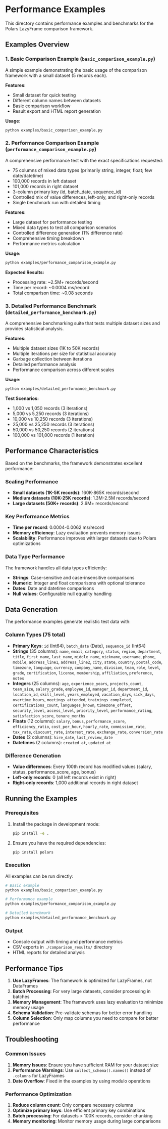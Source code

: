 # Performance Examples

This directory contains performance examples and benchmarks for the Polars LazyFrame comparison framework.

## Examples Overview

### 1. Basic Comparison Example (`basic_comparison_example.py`)

A simple example demonstrating the basic usage of the comparison framework with a small dataset (5 records each).

**Features:**
- Small dataset for quick testing
- Different column names between datasets
- Basic comparison workflow
- Result export and HTML report generation

**Usage:**
```bash
python examples/basic_comparison_example.py
```

### 2. Performance Comparison Example (`performance_comparison_example.py`)

A comprehensive performance test with the exact specifications requested:
- 75 columns of mixed data types (primarily string, integer, float; few date/datetime)
- 100,000 records in left dataset
- 101,000 records in right dataset
- 3-column primary key (id, batch_date, sequence_id)
- Controlled mix of value differences, left-only, and right-only records
- Single benchmark run with detailed timing

**Features:**
- Large dataset for performance testing
- Mixed data types to test all comparison scenarios
- Controlled difference generation (1% difference rate)
- Comprehensive timing breakdown
- Performance metrics calculation

**Usage:**
```bash
python examples/performance_comparison_example.py
```

**Expected Results:**
- Processing rate: ~2.5M+ records/second
- Time per record: ~0.0004 ms/record
- Total comparison time: ~0.08 seconds

### 3. Detailed Performance Benchmark (`detailed_performance_benchmark.py`)

A comprehensive benchmarking suite that tests multiple dataset sizes and provides statistical analysis.

**Features:**
- Multiple dataset sizes (1K to 50K records)
- Multiple iterations per size for statistical accuracy
- Garbage collection between iterations
- Detailed performance analysis
- Performance comparison across different scales

**Usage:**
```bash
python examples/detailed_performance_benchmark.py
```

**Test Scenarios:**
- 1,000 vs 1,050 records (3 iterations)
- 5,000 vs 5,250 records (3 iterations)
- 10,000 vs 10,250 records (3 iterations)
- 25,000 vs 25,250 records (3 iterations)
- 50,000 vs 50,250 records (2 iterations)
- 100,000 vs 101,000 records (1 iteration)

## Performance Characteristics

Based on the benchmarks, the framework demonstrates excellent performance:

### Scaling Performance
- **Small datasets (1K-5K records)**: 160K-865K records/second
- **Medium datasets (10K-25K records)**: 1.3M-2.5M records/second
- **Large datasets (50K+ records)**: 2.6M+ records/second

### Key Performance Metrics
- **Time per record**: 0.0004-0.0062 ms/record
- **Memory efficiency**: Lazy evaluation prevents memory issues
- **Scalability**: Performance improves with larger datasets due to Polars optimizations

### Data Type Performance
The framework handles all data types efficiently:
- **Strings**: Case-sensitive and case-insensitive comparisons
- **Numeric**: Integer and float comparisons with optional tolerance
- **Dates**: Date and datetime comparisons
- **Null values**: Configurable null equality handling

## Data Generation

The performance examples generate realistic test data with:

### Column Types (75 total)
- **Primary Keys**: `id` (Int64), `batch_date` (Date), `sequence_id` (Int64)
- **Strings** (35 columns): `name`, `email`, `category`, `status`, `region`, `department`, `title`, `first_name`, `last_name`, `middle_name`, `nickname`, `username`, `phone`, `mobile`, `address_line1`, `address_line2`, `city`, `state`, `country`, `postal_code`, `timezone`, `language`, `currency`, `company_name`, `division`, `team`, `role`, `level`, `grade`, `certification`, `license`, `membership`, `affiliation`, `preference`, `notes`
- **Integers** (25 columns): `age`, `experience_years`, `projects_count`, `team_size`, `salary_grade`, `employee_id`, `manager_id`, `department_id`, `location_id`, `skill_level`, `years_employed`, `vacation_days`, `sick_days`, `overtime_hours`, `meetings_attended`, `trainings_completed`, `certifications_count`, `languages_known`, `timezone_offset`, `security_level`, `access_level`, `priority_level`, `performance_rating`, `satisfaction_score`, `tenure_months`
- **Floats** (12 columns): `salary`, `bonus`, `performance_score`, `efficiency_ratio`, `cost_per_hour`, `hourly_rate`, `commission_rate`, `tax_rate`, `discount_rate`, `interest_rate`, `exchange_rate`, `conversion_rate`
- **Dates** (2 columns): `hire_date`, `last_review_date`
- **Datetimes** (2 columns): `created_at`, `updated_at`

### Difference Generation
- **Value differences**: Every 100th record has modified values (salary, status, performance_score, age, bonus)
- **Left-only records**: 0 (all left records exist in right)
- **Right-only records**: 1,000 additional records in right dataset

## Running the Examples

### Prerequisites
1. Install the package in development mode:
   ```bash
   pip install -e .
   ```

2. Ensure you have the required dependencies:
   ```bash
   pip install polars
   ```

### Execution
All examples can be run directly:
```bash
# Basic example
python examples/basic_comparison_example.py

# Performance example
python examples/performance_comparison_example.py

# Detailed benchmark
python examples/detailed_performance_benchmark.py
```

### Output
- Console output with timing and performance metrics
- CSV exports in `./comparison_results/` directory
- HTML reports for detailed analysis

## Performance Tips

1. **Use LazyFrames**: The framework is optimized for LazyFrames, not DataFrames
2. **Batch Processing**: For very large datasets, consider processing in batches
3. **Memory Management**: The framework uses lazy evaluation to minimize memory usage
4. **Schema Validation**: Pre-validate schemas for better error handling
5. **Column Selection**: Only map columns you need to compare for better performance

## Troubleshooting

### Common Issues
1. **Memory Issues**: Ensure you have sufficient RAM for your dataset size
2. **Performance Warnings**: Use `collect_schema().names()` instead of `.columns` for LazyFrames
3. **Date Overflow**: Fixed in the examples by using modulo operations

### Performance Optimization
1. **Reduce column count**: Only compare necessary columns
2. **Optimize primary keys**: Use efficient primary key combinations
3. **Batch processing**: For datasets > 100K records, consider chunking
4. **Memory monitoring**: Monitor memory usage during large comparisons

